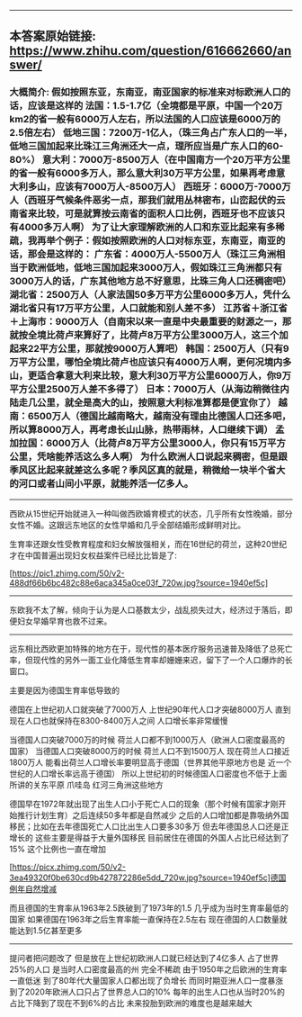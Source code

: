 ----------------------------------------
## 本答案原始链接: https://www.zhihu.com/question/616662660/answer/
### 大概简介: 假如按照东亚，东南亚，南亚国家的标准来对标欧洲人口的话，应该是这样的 法国：1.5-1.7亿（全境都是平原，中国一个20万km2的省一般有6000万人左右，所以法国的人口应该是6000万的2.5倍左右） 低地三国：7200万-1亿人，（珠三角占广东人口的一半，低地三国加起来比珠江三角洲还大一点，理所应当是广东人口的60-80%） 意大利：7000万-8500万人（在中国南方一个20万平方公里的省一般有6000多万人，那么意大利30万平方公里，如果再考虑意大利多山，应该有7000万人-8500万人） 西班牙：6000万-7000万人（西班牙气候条件恶劣一点，那我们就用丛林密布，山峦起伏的云南省来比较，可是就算按云南省的面积人口比例，西班牙也不应该只有4000多万人啊） 为了让大家理解欧洲的人口和东亚比起来有多稀疏，我再举个例子：假如按照欧洲的人口对标东亚，东南亚，南亚的话，那会是这样的： 广东省：4000万人-5500万人（珠江三角洲相当于欧洲低地，低地三国加起来3000万人，假如珠江三角洲都只有3000万人的话，广东其他地方总不好意思，比珠三角人口还稠密吧） 湖北省：2500万人（人家法国50多万平方公里6000多万人，凭什么湖北省只有17万平方公里，人口就能和别人差不多） 江苏省＋浙江省＋上海市：9000万人（自南宋以来一直是中央最重要的财源之一，那就按全境比荷卢来算好了，比荷卢8万平方公里3000万人，这三个加起来22平方公里，那就按9000万人算吧） 韩国：2500万人（只有9万平方公里，哪怕全境比荷卢也应该只有4000万人啊，更何况境内多山，更适合拿意大利来比较，意大利30万平方公里6000万人，你9万平方公里2500万人差不多得了） 日本：7000万人（从海边稍微往内陆走几公里，就全是高大的山，按照意大利标准算都是便宜你了） 越南：6500万人（德国比越南略大，越南没有理由比德国人口还多吧，所以算8000万人，再考虑长山山脉，热带雨林，人口继续下调） 孟加拉国：6000万人（比荷卢8万平方公里3000人，你只有15万平方公里，凭啥能养活这么多人啊） 为什么欧洲人口说起来稠密，但是跟季风区比起来就差这么多呢？季风区真的就是，稍微给一块半个省大的河口或者山间小平原，就能养活一亿多人。
----------------------------------------
西欧从15世纪开始就进入一种叫做西欧婚育模式的状态，几乎所有女性晚婚，部分女性不婚。这跟远东地区的女性早婚和几乎全部结婚形成鲜明对比。

生育率还跟女性受教育程度和妇女解放强相关，而在16世纪的荷兰，这种20世纪才在中国普遍出现妇女权益案件已经比比皆是了:

[https://pic1.zhimg.com/50/v2-488df66b6bc482c88e6aca345a0ce03f_720w.jpg?source=1940ef5c]




----------------------------------------

东欧我不太了解，倾向于认为是人口基数太少，战乱损失过大，经济过于落后，即便妇女早婚早育也救不过来。

----------------------------------------

远东相比西欧更加特殊的地方在于，现代性的基本医疗服务迅速普及降低了总死亡率，但现代性的另外一面工业化降低生育率却姗姗来迟，留下了一个人口爆炸的长窗口。

主要是因为德国生育率低导致的

德国在上世纪初人口就突破了7000万人 上世纪90年代人口才突破8000万人 直到现在人口也就保持在8300-8400万人之间 人口增长率非常缓慢

当德国人口突破7000万的时候 荷兰人口都不到1000万人（欧洲人口密度最高的国家） 当德国人口突破8000万的时候 荷兰人口不到1500万人 现在荷兰人口接近1800万人 能看出荷兰人口增长率要明显高于德国（世界其他平原地方也是 近一个世纪的人口增长率远高于德国） 所以上世纪初的时候德国人口密度也不低于上面所讲的关东平原 爪哇岛 红河三角洲这些地方

德国早在1972年就出现了出生人口小于死亡人口的现象（那个时候有国家才刚开始推行计划生育）之后连续50多年都是自然减少 之后的人口增加都是靠吸纳外国移民；比如在去年德国死亡人口比出生人口要多30多万 但去年德国总人口还是正增长的 这些主要是得益于大量外国移民 目前居住在德国的外国人占比已经达到了15% 这个比例也一直在增加

[https://picx.zhimg.com/50/v2-3ea49320f0be630cd9b427872286e5dd_720w.jpg?source=1940ef5c]德国例年自然增减

而且德国的生育率从1963年2.5跌破到了1973年的1.5 几乎成为当时生育率最低的国家 如果德国在1963年之后生育率能一直保持在2.5左右 现在德国的人口数量就能达到1.5亿甚至更多

----------------------------------------

提问者把问题改了 但是放在上世纪初欧洲人口就已经达到了4亿多人 占了世界25%的人口 是当时人口密度最高的州 完全不稀疏 由于1950年之后欧洲的生育率一直低迷 到了80年代大量国家人口都出现了负增长 而同时期亚洲人口一度暴涨 到了2020年欧洲人口只占了世界总人口的10% 每年的出生人口也从当时20%的占比下降到了现在不到6%的占比 未来投胎到欧洲的难度也是越来越大